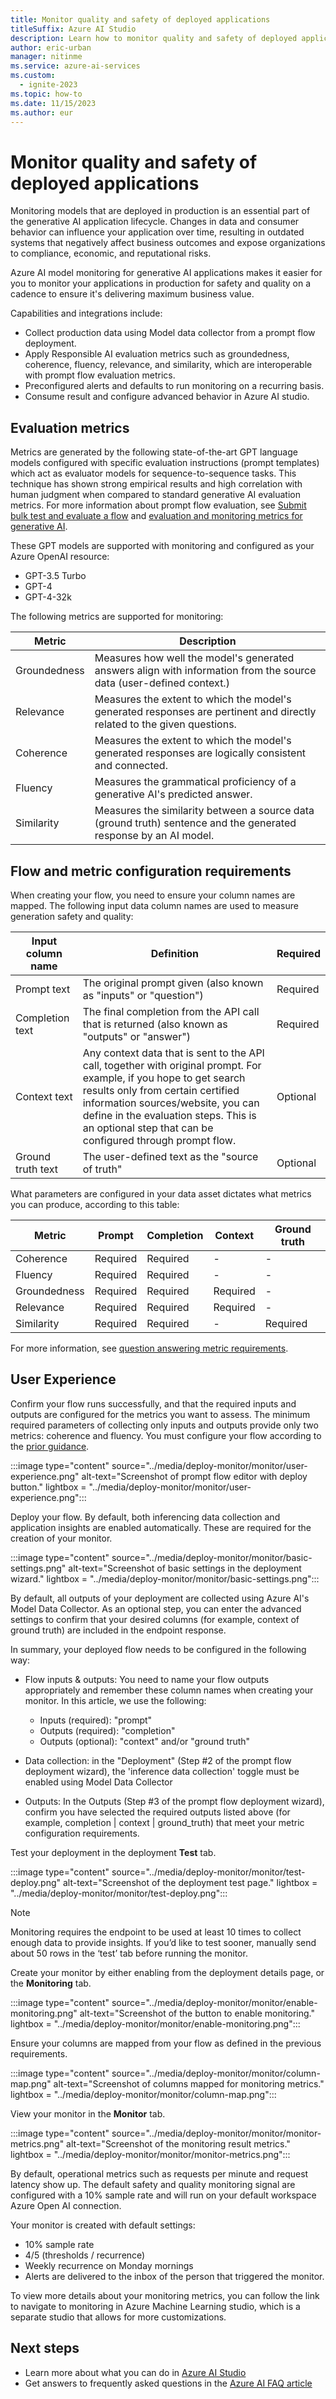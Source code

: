 ```yaml
---
title: Monitor quality and safety of deployed applications
titleSuffix: Azure AI Studio
description: Learn how to monitor quality and safety of deployed applications with Azure AI Studio.
author: eric-urban
manager: nitinme
ms.service: azure-ai-services
ms.custom:
  - ignite-2023
ms.topic: how-to
ms.date: 11/15/2023
ms.author: eur
---
```


# Monitor quality and safety of deployed applications 

Monitoring models that are deployed in production is an essential part of the generative AI application lifecycle. Changes in data and consumer behavior can influence your application over time, resulting in outdated systems that negatively affect business outcomes and expose organizations to compliance, economic, and reputational risks. 

Azure AI model monitoring for generative AI applications makes it easier for you to monitor your applications in production for safety and quality on a cadence to ensure it's delivering maximum business value. 

Capabilities and integrations include: 
- Collect production data using Model data collector from a prompt flow deployment.
- Apply Responsible AI evaluation metrics such as groundedness, coherence, fluency, relevance, and similarity, which are interoperable with prompt flow evaluation metrics. 
- Preconfigured alerts and defaults to run monitoring on a recurring basis.
- Consume result and configure advanced behavior in Azure AI studio.

## Evaluation metrics 

Metrics are generated by the following state-of-the-art GPT language models configured with specific evaluation instructions (prompt templates) which act as evaluator models for sequence-to-sequence tasks. This technique has shown strong empirical results and high correlation with human judgment when compared to standard generative AI evaluation metrics. For more information about prompt flow evaluation, see [Submit bulk test and evaluate a flow](./flow-bulk-test-evaluation.md) and [evaluation and monitoring metrics for generative AI](../concepts/evaluation-metrics-built-in.md).

These GPT models are supported with monitoring and configured as your Azure OpenAI resource: 

- GPT-3.5 Turbo 
- GPT-4 
- GPT-4-32k 

The following metrics are supported for monitoring:

| Metric       | Description |
|--------------|-------------|
| Groundedness | Measures how well the model's generated answers align with information from the source data (user-defined context.) |
| Relevance    | Measures the extent to which the model's generated responses are pertinent and directly related to the given questions. |
| Coherence    | Measures the extent to which the model's generated responses are logically consistent and connected. |
| Fluency      | Measures the grammatical proficiency of a generative AI's predicted answer. |
| Similarity   | Measures the similarity between a source data (ground truth) sentence and the generated response by an AI model. |

## Flow and metric configuration requirements 

When creating your flow, you need to ensure your column names are mapped. The following input data column names are used to measure generation safety and quality: 

| Input column name | Definition | Required |
|------|------------|----------|
| Prompt text | The original prompt given (also known as "inputs" or "question") | Required |
| Completion text | The final completion from the API call that is returned (also known as "outputs" or "answer") | Required |
| Context text | Any context data that is sent to the API call, together with original prompt. For example, if you hope to get search results only from certain certified information sources/website, you can define in the evaluation steps. This is an optional step that can be configured through prompt flow. | Optional |
| Ground truth text | The user-defined text as the "source of truth" | Optional |

What parameters are configured in your data asset dictates what metrics you can produce, according to this table: 

| Metric       | Prompt  | Completion | Context | Ground truth |
|--------------|---------|------------|---------|--------------|
| Coherence    | Required | Required   | -       | -            |
| Fluency      | Required | Required   | -       | -            |
| Groundedness | Required | Required   | Required| -            |
| Relevance    | Required | Required   | Required| -            |
| Similarity   | Required | Required   | -       | Required     |

For more information, see [question answering metric requirements](evaluate-generative-ai-app.md#question-answering-metric-requirements).

## User Experience 

Confirm your flow runs successfully, and that the required inputs and outputs are configured for the metrics you want to assess. The minimum required parameters of collecting only inputs and outputs provide only two metrics: coherence and fluency. You must configure your flow according to the [prior guidance](#flow-and-metric-configuration-requirements).

:::image type="content" source="../media/deploy-monitor/monitor/user-experience.png" alt-text="Screenshot of prompt flow editor with deploy button." lightbox = "../media/deploy-monitor/monitor/user-experience.png":::

Deploy your flow. By default, both inferencing data collection and application insights are enabled automatically. These are required for the creation of your monitor. 

:::image type="content" source="../media/deploy-monitor/monitor/basic-settings.png" alt-text="Screenshot of basic settings in the deployment wizard." lightbox = "../media/deploy-monitor/monitor/basic-settings.png":::

By default, all outputs of your deployment are collected using Azure AI's Model Data Collector. As an optional step, you can enter the advanced settings to confirm that your desired columns (for example, context of ground truth) are included in the endpoint response. 

In summary, your deployed flow needs to be configured in the following way:  

- Flow inputs & outputs: You need to name your flow outputs appropriately and remember these column names when creating your monitor. In this article, we use the following: 
    - Inputs (required): "prompt" 
    - Outputs (required): "completion" 
    - Outputs (optional): "context" and/or "ground truth" 

- Data collection: in the "Deployment" (Step #2 of the prompt flow deployment wizard), the 'inference data collection' toggle must be enabled using Model Data Collector 

- Outputs: In the Outputs (Step #3 of the prompt flow deployment wizard), confirm you have selected the required outputs listed above (for example, completion | context | ground_truth) that meet your metric configuration requirements.

Test your deployment in the deployment **Test** tab. 

:::image type="content" source="../media/deploy-monitor/monitor/test-deploy.png" alt-text="Screenshot of the deployment test page." lightbox = "../media/deploy-monitor/monitor/test-deploy.png":::

 
> [!NOTE]
> Monitoring requires the endpoint to be used at least 10 times to collect enough data to provide insights. If you’d like to test sooner, manually send about 50 rows in the ‘test’ tab before running the monitor.

Create your monitor by either enabling from the deployment details page, or the **Monitoring** tab.

:::image type="content" source="../media/deploy-monitor/monitor/enable-monitoring.png" alt-text="Screenshot of the button to enable monitoring." lightbox = "../media/deploy-monitor/monitor/enable-monitoring.png":::

Ensure your columns are mapped from your flow as defined in the previous requirements. 

:::image type="content" source="../media/deploy-monitor/monitor/column-map.png" alt-text="Screenshot of columns mapped for monitoring metrics." lightbox = "../media/deploy-monitor/monitor/column-map.png":::


View your monitor in the **Monitor** tab.  

:::image type="content" source="../media/deploy-monitor/monitor/monitor-metrics.png" alt-text="Screenshot of the monitoring result metrics." lightbox = "../media/deploy-monitor/monitor/monitor-metrics.png":::

By default, operational metrics such as requests per minute and request latency show up. The default safety and quality monitoring signal are configured with a 10% sample rate and will run on your default workspace Azure Open AI connection. 

Your monitor is created with default settings:
- 10% sample rate
- 4/5 (thresholds / recurrence)
- Weekly recurrence on Monday mornings
- Alerts are delivered to the inbox of the person that triggered the monitor.

To view more details about your monitoring metrics, you can follow the link to navigate to monitoring in Azure Machine Learning studio, which is a separate studio that allows for more customizations. 


## Next steps

- Learn more about what you can do in [Azure AI Studio](../what-is-ai-studio.md)
- Get answers to frequently asked questions in the [Azure AI FAQ article](../faq.yml)
